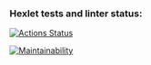 ### Hexlet tests and linter status:
[![Actions Status](https://github.com/Prosto-Pasha/python-project-lvl1/workflows/hexlet-check/badge.svg)](https://github.com/Prosto-Pasha/python-project-lvl1/actions)

[![Maintainability](https://api.codeclimate.com/v1/badges/1c0d8bd5113a33bf9588/maintainability)](https://codeclimate.com/github/Prosto-Pasha/python-project-lvl1/maintainability)
